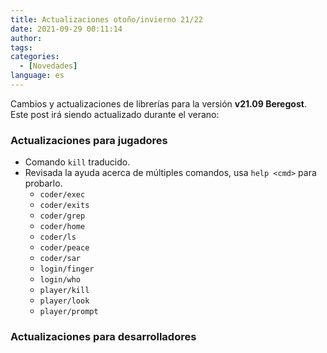 ```yaml
---
title: Actualizaciones otoño/invierno 21/22
date: 2021-09-29 00:11:14
author:
tags:
categories:
  - [Novedades]
language: es
---
```


Cambios y actualizaciones de librerías para la versión  **v21.09 Beregost**. Este post irá siendo actualizado durante el verano:

### Actualizaciones para jugadores

  * Comando `kill` traducido.
  * Revisada la ayuda acerca de múltiples comandos, usa `help <cmd>` para probarlo.
    * `coder/exec`
    * `coder/exits`
    * `coder/grep`
    * `coder/home`
    * `coder/ls`
    * `coder/peace`
    * `coder/sar`
    * `login/finger`
    * `login/who`
    * `player/kill`
    * `player/look`
    * `player/prompt`

### Actualizaciones para desarrolladores

